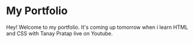 # My Portfolio

Hey!  Welcome to my portfolio. It's coming up tomorrow when i learn HTML and CSS with Tanay Pratap live on Youtube.